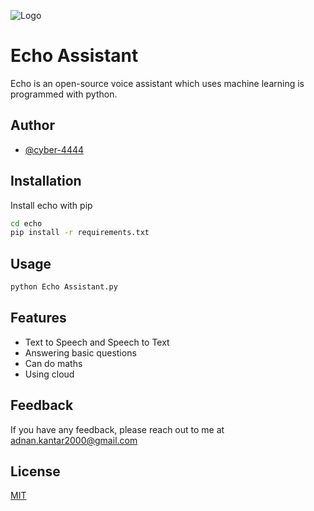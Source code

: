 
![Logo](https://raw.githubusercontent.com/cyber-4444/echo/main/images/gradiant_logo.png)


    
# Echo Assistant
Echo is an open-source voice assistant which uses machine learning is programmed with python.


## Author

- [@cyber-4444](https://github.com/cyber-4444/)

  
## Installation

Install echo with pip

```bash
cd echo
pip install -r requirements.txt
```
    
## Usage

```python
python Echo Assistant.py
```

  
## Features

- Text to Speech and Speech to Text
- Answering basic questions
- Can do maths
- Using cloud

  
## Feedback

If you have any feedback, please reach out to me at adnan.kantar2000@gmail.com

  
## License

[MIT](https://choosealicense.com/licenses/mit/)

  
